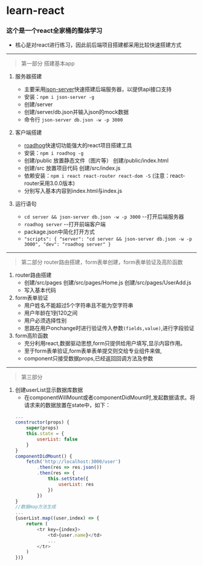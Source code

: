 # learn-react
### 这个是一个react全家桶的整体学习
* 核心是对react进行练习，因此前后端项目搭建都采用比较快速搭建方式
***
>第一部分 搭建基本app
1. 服务器搭建 
    - 主要采用[json-server](https://github.com/typicode/json-server.git)快速搭建后端服务器，以提供api接口支持 
    - 安装：`npm i json-server -g` 
    - 创建/server
    - 创建/server/db.json并输入json的mock数据
    - 命令行 `json-server db.json -w -p 3000`

2. 客户端搭建
    - [roadhog](https://github.com/sorrycc/roadhog.git)快速切功能强大的react项目搭建工具 
    - 安装：`npm i roadhog -g`
    - 创建/public 放置静态文件（图片等） 创建/public/index.html
    - 创建/src 放置项目代码 创建/src/index.js
    - 依赖安装：`npm i react react-router react-dom -S` (注意：react-router采用3.0.0版本)
    - 分别写入基本内容到index.html与index.js

3. 运行语句
    - `cd server && json-server db.json -w -p 3000`  --打开后端服务器
    - `roadhog server`  --打开前端客户端
    - package.json中简化打开方式   
    - `"scripts": {
        "server": "cd server && json-server db.json -w -p 3000",
        "dev": "roadhog server"
     }`
***
>第二部分 router路由搭建，form表单创建，form表单验证及高阶函数
1. router路由搭建
    - 创建/src/pages 创建/src/pages/Home.js 创建/src/pages/UserAdd.js
    - 写入基本代码
2. form表单验证
    * 用户姓名不能超过5个字符串且不能为空字符串
    * 用户年龄在1到120之间
    * 用户必须选择性别
    * 思路在用户onchange时进行验证传入参数`(fields,value)`,进行字段验证
3. form高阶函数
    - 充分利用react,数据驱动思想,form只提供给用户填写,显示内容作用。
    - 至于form表单验证,form表单表单提交则交给专业组件来做,
    - component只接受数据props,已经返回回调方法及参数 
***
>第三部分 
1. 创建userList显示数据库数据
    - 在componentWillMount或者componentDidMount时,发起数据请求。将请求来的数据放置在state中，如下：
    ```javascript
    ...
    constructor(props) {
        super(props)
        this.state = {
            userList: false
        }
    }
    componentDidMount() {
        fetch('http://localhost:3000/user')
            .then(res => res.json())
            .then(res => {
                this.setState({
                    userList: res
                })
            })
    }
    //数据map方法生成
    ...
    {userList.map((user,index) => {
        return (
            <tr key={index}>
                <td>{user.name}</td>
                ...
            </tr>
        )
    })}
    ```

